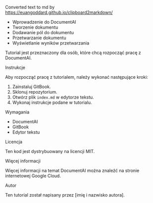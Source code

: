 Converted text to md by https://euangoddard.github.io/clipboard2markdown/

-   Wprowadzenie do DocumentAI
-   Tworzenie dokumentu
-   Dodawanie pól do dokumentu
-   Przetwarzanie dokumentu
-   Wyświetlanie wyników przetwarzania

Tutorial jest przeznaczony dla osób, które chcą rozpocząć pracę z DocumentAI.

Instrukcje

Aby rozpocząć pracę z tutorialem, należy wykonać następujące kroki:

1.  Zainstaluj GitBook.
2.  Sklonuj repozytorium.
3.  Otwórz plik `index.md` w edytorze tekstu.
4.  Wykonaj instrukcje podane w tutorialu.

Wymagania

-   DocumentAI
-   GitBook
-   Edytor tekstu

Licencja

Ten kod jest dystrybuowany na licencji MIT.

Więcej informacji

Więcej informacji na temat DocumentAI można znaleźć na stronie internetowej Google Cloud.

Autor

Ten tutorial został napisany przez [imię i nazwisko autora].
